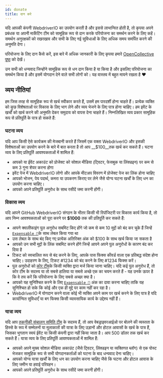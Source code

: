 ```yaml
---
id: donate
title: दान करे
---
```


यदि आपकी कंपनी WebdriverIO का उपयोग करती है और इससे लाभान्वित होती है, तो कृपया अपने प्रबंधक या अपनी मार्केटिंग टीम को सामूहिक रूप से दान करके परियोजना का समर्थन करने के लिए कहें। समर्थन अनुरक्षकों को रखरखाव और सभी के लिए नई सुविधाओं के लिए अधिक समय समर्पित करने की अनुमति देगा।

परियोजना के लिए दान कैसे करें, इस बारे में अधिक जानकारी के लिए कृपया हमारे [OpenCollective पृष्ठ](https://opencollective.com/webdriverio) को देखें।

उन सभी को धन्यवाद जिन्होंने सामूहिक रूप से धन दान किया है या किया है और इसलिए परियोजना का समर्थन किया है और इसमें योगदान देने वाले सभी लोगों को। यह वास्तव में बहुत मायने रखता है ❤️

## व्यय नीतियां

हम जिस तरह से सामूहिक रूप से खर्च स्वीकार करते हैं, उसमें हम पारदर्शी होना चाहते हैं। प्रत्येक व्यक्ति को कुछ विशेषताओं पर विकास के लिए भाग लेने और व्यय भेजने के लिए पात्र होना चाहिए। हम इवेंट के खर्चों को खर्च करने की अनुमति देकर समुदाय को वापस देना चाहते हैं। निम्नलिखित व्यय प्रकार सामूहिक रूप से प्रतिपूर्ति के पात्र हो सकते हैं:

### घटना व्यय

यदि आप किसी ऐसे कार्यक्रम की मेजबानी करते हैं जिसमें एक वक्ता WebdriverIO और इसकी विशेषताओं का उपयोग करने के बारे में बात करता है तो आप __$100__तक खर्च कर सकते हैं। घटना व्यय के लिए प्रतिपूर्ति आवश्यकताओं में शामिल हैं:

- आपको या ईवेंट अकाउंट को प्रोजेक्ट को सोशल मीडिया (ट्विटर, फेसबुक या लिंक्डइन) पर कम से कम 3 गुना शेयर करना होगा
- इवेंट पेज में WebdriverIO लोगो और आपके मीटअप विवरण में प्रोजेक्ट पेज का लिंक होना चाहिए
- आपको भोजन, पेय पदार्थ, कमरा या उपकरण किराए पर लेने जैसे योग्य घटना खर्चों के लिए धन का उपयोग करना चाहिए।
- आपको अपने प्रतिपूर्ति अनुरोध के साथ रसीदें जमा करनी होंगी।

### विकास व्यय

यदि आपने GitHub WebdriverIO संगठन के भीतर किसी भी रिपॉजिटरी पर विकास कार्य किया है, तो आप निम्न आवश्यकताओं को पूरा करने पर __$1000__ तक की प्रतिपूर्ति कर सकते हैं:

- आपने क्वालीफाइंग पुल अनुरोध सबमिट किए होंगे जो कम से कम 10 मुद्दों को बंद कर चुके हैं जिन्हें [`Expensable 💸`](https://github.com/webdriverio/webdriverio/labels/Expensable%20%F0%9F%92%B8)के साथ लेबल किया गया था
- उस लेबल के साथ बंद किए गए प्रत्येक अतिरिक्त अंक को $100 के साथ खर्च किया जा सकता है
- आपको उन सभी मुद्दों के लिंक सबमिट करने होंगे जिन्हें आपने अपने पुल अनुरोधों के कारण बंद कर दिया है
- टिकट को स्वचालित रूप से बंद करने के लिए, आपके पास फिक्स कीवर्ड वाला एक प्रतिबद्ध संदेश होना चाहिए। उदाहरण के लिए, टिकट #1234 को बंद करने के लिए #1234 फिक्स करें।
- पुल अनुरोधों को [कोर टीम](https://github.com/webdriverio/webdriverio/blob/main/AUTHORS.md#tsc-technical-steering-committee)के किसी व्यक्ति द्वारा मर्ज किया जाना चाहिए। यदि कई पुल अनुरोध हैं, तो कोर टीम के सदस्य या तो सबसे हालिया या सबसे अच्छे एक का चयन करते हैं - यह उनके ऊपर है कि वे तय करें कि परियोजना के लिए सबसे अच्छा क्या है।
- आपको यह सुनिश्चित करने के लिए [`Expensable 💸`](https://github.com/webdriverio/webdriverio/labels/Expensable%20%F0%9F%92%B8) अंक का दावा करना चाहिए ताकि यह सुनिश्चित हो सके कि कोई और एक ही मुद्दे पर काम नहीं कर रहा है।
- WebdriverIO में योगदान करने वाला कोई भी व्यक्ति अपने काम पर खर्च करने के लिए पात्र है यदि कार्यान्वित सुविधाएँ या बग फिक्स किसी व्यावसायिक कार्य के उद्देश्य नहीं हैं।

### यात्रा व्यय

यदि आप [तकनीकी संचालन समिति टीम](https://github.com/webdriverio/webdriverio/blob/main/AUTHORS.md#tsc-technical-steering-committee) के सदस्य हैं, तो आप वेबड्राइवरआईओ पर बोलने की व्यस्तता के हिस्से के रूप में सम्मेलनों या मुलाकातों की यात्रा के लिए उड़ानों और होटल आवासों के खर्च के पात्र हैं, जिसका भुगतान स्वयं ईवेंट या किसी कंपनी द्वारा नहीं किया जाता है। आप 500 डॉलर तक खर्च कर सकते हैं। यात्रा व्यय के लिए प्रतिपूर्ति आवश्यकताओं में शामिल हैं:

- आपको अपने मुख्य सोशल मीडिया अकाउंट (जैसे ट्विटर, लिंक्डइन या व्यक्तिगत ब्लॉग) से एक पोस्ट भेजकर सामूहिक रूप से सभी योगदानकर्ताओं को घटना के बाद धन्यवाद देना चाहिए।
- आपको योग्य यात्रा खर्चों के लिए धन का उपयोग करना चाहिए जैसे कि घटना और होटल आवास के लिए जमीन या हवाई परिवहन।
- आपको अपने प्रतिपूर्ति अनुरोध के साथ रसीदें जमा करनी होंगी।
